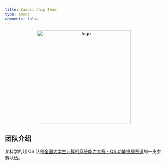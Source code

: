 ```yaml
---
title: Kawaii Chip Team
type: about
comments: false
---
```


<p align="center">
  <img src="../assets/logo.png" alt="logo" width="300" />
</p>

## 团队介绍

某科学的超 OS 队是[全国大学生计算机系统能力大赛 - OS 功能挑战赛道](https://os.educg.net/)的一支参赛队伍。
